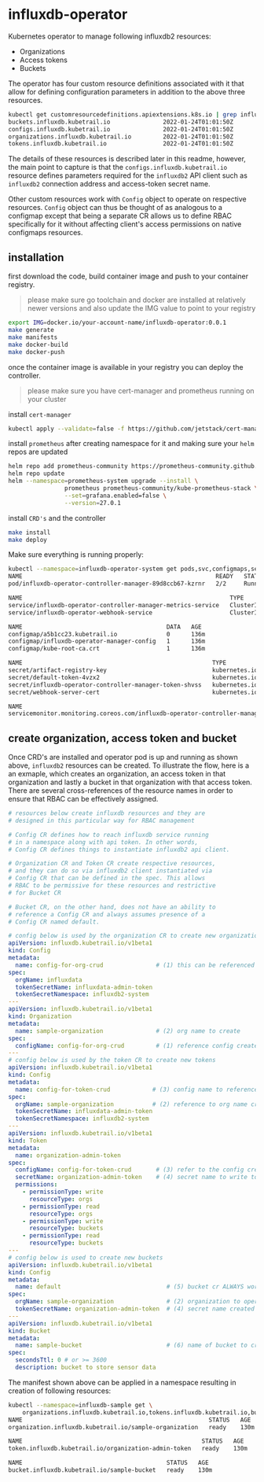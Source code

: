 # influxdb-operator
Kubernetes operator to manage following influxdb2 resources:
* Organizations
* Access tokens
* Buckets

The operator has four custom resource definitions associated with it
that allow for defining configuration parameters in addition to the
above three resources.

```bash
kubectl get customresourcedefinitions.apiextensions.k8s.io | grep influxdb.kubetrail.io
buckets.influxdb.kubetrail.io               2022-01-24T01:01:50Z
configs.influxdb.kubetrail.io               2022-01-24T01:01:50Z
organizations.influxdb.kubetrail.io         2022-01-24T01:01:50Z
tokens.influxdb.kubetrail.io                2022-01-24T01:01:50Z
```

The details of these resources is described later in this readme, however,
the main point to capture is that the `configs.influxdb.kubetrail.io` resource
defines parameters required for the `influxdb2` API client such as `influxdb2` connection
address and access-token secret name.

Other custom resources work with `Config` object to operate on respective
resources. `Config` object can thus be thought of as analogous to a configmap
except that being a separate CR allows us to define RBAC specifically for
it without affecting client's access permissions on native configmaps resources.

## installation
first download the code, build container image and push
to your container registry.
> please make sure go toolchain and docker are installed
> at relatively newer versions and also update the
> IMG value to point to your registry
```bash
export IMG=docker.io/your-account-name/influxdb-operator:0.0.1
make generate
make manifests
make docker-build
make docker-push
```
once the container image is available in your registry you can
deploy the controller.
> please make sure you have cert-manager and prometheus running
> on your cluster

install `cert-manager`
```bash
kubectl apply --validate=false -f https://github.com/jetstack/cert-manager/releases/download/v1.6.1/cert-manager.yaml
```

install `prometheus` after creating namespace for it and making sure
your `helm` repos are updated
```bash
helm repo add prometheus-community https://prometheus-community.github.io/helm-charts
helm repo update
helm --namespace=prometheus-system upgrade --install \
                prometheus prometheus-community/kube-prometheus-stack \
                --set=grafana.enabled=false \
                --version=27.0.1
```

install `CRD's` and the controller
```bash
make install
make deploy
```

Make sure everything is running properly:
```bash
kubectl --namespace=influxdb-operator-system get pods,svc,configmaps,secrets,servicemonitors
NAME                                                       READY   STATUS    RESTARTS   AGE
pod/influxdb-operator-controller-manager-89d8ccb67-kzrnr   2/2     Running   0          123m

NAME                                                           TYPE        CLUSTER-IP      EXTERNAL-IP   PORT(S)    AGE
service/influxdb-operator-controller-manager-metrics-service   ClusterIP   00.00.000.000   <none>        8443/TCP   136m
service/influxdb-operator-webhook-service                      ClusterIP   00.00.000.000   <none>        443/TCP    136m

NAME                                         DATA   AGE
configmap/a5b1cc23.kubetrail.io              0      136m
configmap/influxdb-operator-manager-config   1      136m
configmap/kube-root-ca.crt                   1      136m

NAME                                                      TYPE                                  DATA   AGE
secret/artifact-registry-key                              kubernetes.io/dockerconfigjson        1      136m
secret/default-token-4vzx2                                kubernetes.io/service-account-token   3      136m
secret/influxdb-operator-controller-manager-token-shvss   kubernetes.io/service-account-token   3      136m
secret/webhook-server-cert                                kubernetes.io/tls                     3      136m

NAME                                                                                        AGE
servicemonitor.monitoring.coreos.com/influxdb-operator-controller-manager-metrics-monitor   136m
```

## create organization, access token and bucket
Once CRD's are installed and operator pod is up and running as shown above, 
`influxdb2` resources can be created. To illustrate the flow, here is a 
an exmaple, which creates an organization, an access token in that organization
and lastly a bucket in that organization with that access token. There are
several cross-references of the resource names in order to ensure that 
RBAC can be effectively assigned.

```yaml
# resources below create influxdb resources and they are
# designed in this particular way for RBAC management

# Config CR defines how to reach influxdb service running
# in a namespace along with api token. In other words,
# Config CR defines things to instantiate influxdb2 api client.

# Organization CR and Token CR create respective resources,
# and they can do so via influxdb2 client instantiated via
# Config CR that can be defined in the spec. This allows
# RBAC to be permissive for these resources and restrictive
# for Bucket CR

# Bucket CR, on the other hand, does not have an ability to
# reference a Config CR and always assumes presence of a
# Config CR named default.

# config below is used by the organization CR to create new organizations
apiVersion: influxdb.kubetrail.io/v1beta1
kind: Config
metadata:
  name: config-for-org-crud               # (1) this can be referenced in organization cr
spec:
  orgName: influxdata
  tokenSecretName: influxdata-admin-token
  tokenSecretNamespace: influxdb2-system
---
apiVersion: influxdb.kubetrail.io/v1beta1
kind: Organization
metadata:
  name: sample-organization               # (2) org name to create
spec:
  configName: config-for-org-crud         # (1) reference config created earlier to access admin token
---
# config below is used by the token CR to create new tokens
apiVersion: influxdb.kubetrail.io/v1beta1
kind: Config
metadata:
  name: config-for-token-crud            # (3) config name to reference in token creation cr
spec:
  orgName: sample-organization           # (2) reference to org name created above
  tokenSecretName: influxdata-admin-token
  tokenSecretNamespace: influxdb2-system
---
apiVersion: influxdb.kubetrail.io/v1beta1
kind: Token
metadata:
  name: organization-admin-token
spec:
  configName: config-for-token-crud       # (3) refer to the config created above to access admin token
  secretName: organization-admin-token    # (4) secret name to write token to in self ns
  permissions:
    - permissionType: write
      resourceType: orgs
    - permissionType: read
      resourceType: orgs
    - permissionType: write
      resourceType: buckets
    - permissionType: read
      resourceType: buckets
---
# config below is used to create new buckets
apiVersion: influxdb.kubetrail.io/v1beta1
kind: Config
metadata:
  name: default                              # (5) bucket cr ALWAYS works via default config
spec:
  orgName: sample-organization               # (2) organization to operate in
  tokenSecretName: organization-admin-token  # (4) secret name created above
---
apiVersion: influxdb.kubetrail.io/v1beta1
kind: Bucket
metadata:
  name: sample-bucket                        # (6) name of bucket to create... always via default config (5)
spec:
  secondsTtl: 0 # or >= 3600
  description: bucket to store sensor data
```

The manifest shown above can be applied in a namespace resulting in
creation of following resources:
```bash
kubectl --namespace=influxdb-sample get \
    organizations.influxdb.kubetrail.io,tokens.influxdb.kubetrail.io,buckets.influxdb.kubetrail.io
NAME                                                     STATUS   AGE
organization.influxdb.kubetrail.io/sample-organization   ready    130m

NAME                                                   STATUS   AGE
token.influxdb.kubetrail.io/organization-admin-token   ready    130m

NAME                                         STATUS   AGE
bucket.influxdb.kubetrail.io/sample-bucket   ready    130m
```
